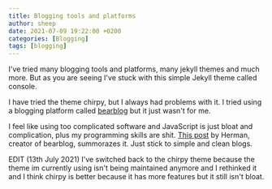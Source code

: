 ```yaml
---
title: Blogging tools and platforms
author: sheep
date: 2021-07-09 19:22:00 +0200
categories: [Blogging]
tags: [blogging]
---
```



I've tried many blogging tools and platforms, many jekyll themes and much more.
But as you are seeing I've stuck with this simple Jekyll theme called console.

I have tried the theme chirpy, but I always had problems with it.
I tried using a blogging platform called [bearblog](https://bearblog.dev) but it just wasn't for me.

I feel like using too complicated software and JavaScript is just bloat and complication, plus my programming skills are shit. [This post](https://herman.bearblog.dev/motherfucking-blog/) by Herman, creator of bearblog, summorazes it.
Just stick to simple and clean blogs.

EDIT (13th July 2021)
I've switched back to the chirpy theme because the theme im currently using isn't being maintained anymore and I rethinked it and I think chirpy is better because it has more features but it still isn't bloat.
